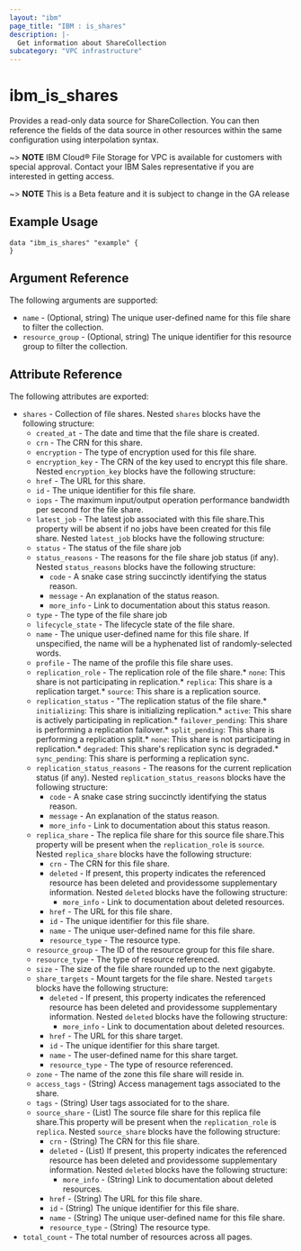 ```yaml
---
layout: "ibm"
page_title: "IBM : is_shares"
description: |-
  Get information about ShareCollection
subcategory: "VPC infrastructure"
---
```


# ibm\_is_shares

Provides a read-only data source for ShareCollection. You can then reference the fields of the data source in other resources within the same configuration using interpolation syntax.


~> **NOTE**
IBM Cloud® File Storage for VPC is available for customers with special approval. Contact your IBM Sales representative if you are interested in getting access.

~> **NOTE**
This is a Beta feature and it is subject to change in the GA release 



## Example Usage

```hcl
data "ibm_is_shares" "example" {
}
```

## Argument Reference

The following arguments are supported:

- `name` - (Optional, string) The unique user-defined name for this file share to filter the collection.
- `resource_group` - (Optional, string) The unique identifier for this resource group to filter the collection.

## Attribute Reference

The following attributes are exported:

- `shares` - Collection of file shares. Nested `shares` blocks have the following structure:
	- `created_at` - The date and time that the file share is created.
	- `crn` - The CRN for this share.
	- `encryption` - The type of encryption used for this file share.
	- `encryption_key` - The CRN of the key used to encrypt this file share. Nested `encryption_key` blocks have the following structure:
	- `href` - The URL for this share.
	- `id` - The unique identifier for this file share.
	- `iops` - The maximum input/output operation performance bandwidth per second for the file share.
	- `latest_job` - The latest job associated with this file share.This property will be absent if no jobs have been created for this file share. Nested `latest_job` blocks have the following structure:
    - `status` - The status of the file share job
    - `status_reasons` - The reasons for the file share job status (if any). Nested `status_reasons` blocks have the following structure:
      - `code` - A snake case string succinctly identifying the status reason.
      - `message` - An explanation of the status reason.
      - `more_info` - Link to documentation about this status reason.
    - `type` - The type of the file share job
	- `lifecycle_state` - The lifecycle state of the file share.
	- `name` - The unique user-defined name for this file share. If unspecified, the name will be a hyphenated list of randomly-selected words.
	- `profile` - The name of the profile this file share uses.
	- `replication_role`  - The replication role of the file share.* `none`: This share is not participating in replication.* `replica`: This share is a replication target.* `source`: This share is a replication source.
    - `replication_status` - "The replication status of the file share.* `initializing`: This share is initializing replication.* `active`: This share is actively participating in replication.* `failover_pending`: This share is performing a replication failover.* `split_pending`: This share is performing a replication split.* `none`: This share is not participating in replication.* `degraded`: This share's replication sync is degraded.* `sync_pending`: This share is performing a replication sync.
    - `replication_status_reasons` - The reasons for the current replication status (if any). Nested `replication_status_reasons` blocks have the following structure:
      - `code` - A snake case string succinctly identifying the status reason.
      - `message` - An explanation of the status reason.
      - `more_info` - Link to documentation about this status reason. 
	- `replica_share` - The replica file share for this source file share.This property will be present when the `replication_role` is `source`. Nested `replica_share` blocks have the following structure:
      - `crn` - The CRN for this file share.
      - `deleted` - If present, this property indicates the referenced resource has been deleted and providessome supplementary information. Nested `deleted` blocks have the following structure:
        - `more_info` - Link to documentation about deleted resources.
      - `href` - The URL for this file share.
      - `id` - The unique identifier for this file share.
      - `name` - The unique user-defined name for this file share.
      - `resource_type` - The resource type.
	- `resource_group` - The ID of the resource group for this file share.
	- `resource_type` - The type of resource referenced.
	- `size` - The size of the file share rounded up to the next gigabyte.
	- `share_targets` - Mount targets for the file share. Nested `targets` blocks have the following structure:
    	- `deleted` - If present, this property indicates the referenced resource has been deleted and providessome supplementary information. Nested `deleted` blocks have the following structure:
    		- `more_info` - Link to documentation about deleted resources.
    	- `href` - The URL for this share target.
    	- `id` - The unique identifier for this share target.
    	- `name` - The user-defined name for this share target.
    	- `resource_type` - The type of resource referenced.
	- `zone` - The name of the zone this file share will reside in.
	- `access_tags`  - (String) Access management tags associated to the share.
	- `tags`  - (String) User tags associated for to the share.
	- `source_share` - (List) The source file share for this replica file share.This property will be present when the `replication_role` is `replica`. Nested `source_share` blocks have the following structure:
      - `crn` - (String) The CRN for this file share.
      - `deleted` - (List)  If present, this property indicates the referenced resource has been deleted and providessome supplementary information. Nested `deleted` blocks have the following structure:
        - `more_info` - (String) Link to documentation about deleted resources.
      - `href` - (String) The URL for this file share.
      - `id` - (String) The unique identifier for this file share.
      - `name` - (String) The unique user-defined name for this file share.
      - `resource_type` - (String) The resource type.
- `total_count` - The total number of resources across all pages.

